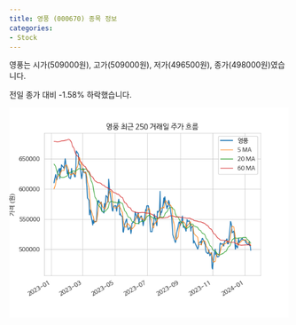 ```yaml
---
title: 영풍 (000670) 종목 정보
categories:
- Stock
---
```


영풍는 시가(509000원), 고가(509000원), 저가(496500원), 종가(498000원)였습니다.

전일 종가 대비 -1.58% 하락했습니다.

<!-- more -->

![000670](/assets/images/stock/000670.png)